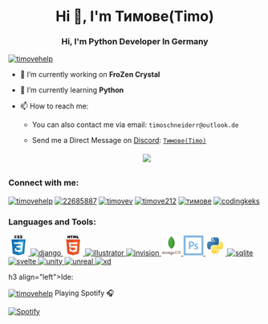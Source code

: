 <h1 align="center">Hi 👋, I'm Тимове(Timo)</h1>
<h3 align="center">Hi, I'm Python Developer In Germany</h3>

<p align="left"> <a href="https://twitter.com/timovehelp" target="blank"><img src="https://img.shields.io/twitter/follow/timovehelp?logo=twitter&style=for-the-badge" alt="timovehelp" /></a> </p>

- 🔭 I’m currently working on **FroZen Crystal**

- 🌱 I’m currently learning **Python**

- 📫 How to reach me:  
  
   - You can also contact me via email: `timoschneiderr@outlook.de`
   - Send me a Direct Message on [Discord](https://discord.com): [`Тимове(Timo)`](https://discord.com/users/1078242409495932969) 
  
     <center> 
       <a href='https://discord.gg/VAR8sutF'> 
         <img src="https://discord.c99.nl/widget/theme-1/1078242409495932969.png" style='padding: 5px'> 
       </a> 
     </center>
<h3 align="left">Connect with me:</h3>
<p align="left">
<a href="https://twitter.com/timovehelp" target="blank"><img align="center" src="https://raw.githubusercontent.com/rahuldkjain/github-profile-readme-generator/master/src/images/icons/Social/twitter.svg" alt="timovehelp" height="30" width="40" /></a>
<a href="https://stackoverflow.com/users/22685887" target="blank"><img align="center" src="https://raw.githubusercontent.com/rahuldkjain/github-profile-readme-generator/master/src/images/icons/Social/stack-overflow.svg" alt="22685887" height="30" width="40" /></a>
<a href="https://codesandbox.com/timovev" target="blank"><img align="center" src="https://raw.githubusercontent.com/rahuldkjain/github-profile-readme-generator/master/src/images/icons/Social/codesandbox.svg" alt="timovev" height="30" width="40" /></a>
<a href="https://instagram.com/timove212" target="blank"><img align="center" src="https://raw.githubusercontent.com/rahuldkjain/github-profile-readme-generator/master/src/images/icons/Social/instagram.svg" alt="timove212" height="30" width="40" /></a>
<a href="https://www.youtube.com/c/тимове" target="blank"><img align="center" src="https://raw.githubusercontent.com/rahuldkjain/github-profile-readme-generator/master/src/images/icons/Social/youtube.svg" alt="тимове" height="30" width="40" /></a>
<a href="https://discord.gg/codingkeks" target="blank"><img align="center" src="https://raw.githubusercontent.com/rahuldkjain/github-profile-readme-generator/master/src/images/icons/Social/discord.svg" alt="codingkeks" height="30" width="40" /></a>
</p>

<h3 align="left">Languages and Tools:</h3>
<p align="left"> <a href="https://www.w3schools.com/css/" target="_blank" rel="noreferrer"> <img src="https://raw.githubusercontent.com/devicons/devicon/master/icons/css3/css3-original-wordmark.svg" alt="css3" width="40" height="40"/> </a> <a href="https://www.djangoproject.com/" target="_blank" rel="noreferrer"> <img src="https://cdn.worldvectorlogo.com/logos/django.svg" alt="django" width="40" height="40"/> </a> <a href="https://www.w3.org/html/" target="_blank" rel="noreferrer"> <img src="https://raw.githubusercontent.com/devicons/devicon/master/icons/html5/html5-original-wordmark.svg" alt="html5" width="40" height="40"/> </a> <a href="https://www.adobe.com/in/products/illustrator.html" target="_blank" rel="noreferrer"> <img src="https://www.vectorlogo.zone/logos/adobe_illustrator/adobe_illustrator-icon.svg" alt="illustrator" width="40" height="40"/> </a> <a href="https://www.invisionapp.com/" target="_blank" rel="noreferrer"> <img src="https://www.vectorlogo.zone/logos/invisionapp/invisionapp-icon.svg" alt="invision" width="40" height="40"/> </a> <a href="https://www.mongodb.com/" target="_blank" rel="noreferrer"> <img src="https://raw.githubusercontent.com/devicons/devicon/master/icons/mongodb/mongodb-original-wordmark.svg" alt="mongodb" width="40" height="40"/> </a> <a href="https://www.photoshop.com/en" target="_blank" rel="noreferrer"> <img src="https://raw.githubusercontent.com/devicons/devicon/master/icons/photoshop/photoshop-line.svg" alt="photoshop" width="40" height="40"/> </a> <a href="https://www.python.org" target="_blank" rel="noreferrer"> <img src="https://raw.githubusercontent.com/devicons/devicon/master/icons/python/python-original.svg" alt="python" width="40" height="40"/> </a> <a href="https://www.sqlite.org/" target="_blank" rel="noreferrer"> <img src="https://www.vectorlogo.zone/logos/sqlite/sqlite-icon.svg" alt="sqlite" width="40" height="40"/> </a> <a href="https://svelte.dev" target="_blank" rel="noreferrer"> <img src="https://upload.wikimedia.org/wikipedia/commons/1/1b/Svelte_Logo.svg" alt="svelte" width="40" height="40"/> </a> <a href="https://unity.com/" target="_blank" rel="noreferrer"> <img src="https://www.vectorlogo.zone/logos/unity3d/unity3d-icon.svg" alt="unity" width="40" height="40"/> </a> <a href="https://unrealengine.com/" target="_blank" rel="noreferrer"> <img src="https://raw.githubusercontent.com/kenangundogan/fontisto/036b7eca71aab1bef8e6a0518f7329f13ed62f6b/icons/svg/brand/unreal-engine.svg" alt="unreal" width="40" height="40"/> </a> <a href="https://www.adobe.com/products/xd.html" target="_blank" rel="noreferrer"> <img src="https://cdn.worldvectorlogo.com/logos/adobe-xd.svg" alt="xd" width="40" height="40"/> </a> </p>

h3 align="left">Ide:</h3>
<p align="left">
<a href="https://twitter.com/timovehelp" target="blank"><img align="center" src="https://raw.githubusercontent.com/rahuldkjain/github-profile-readme-generator/master/src/images/icons/Social/twitter.svg" alt="timovehelp" height="30" width="40" /></a>
<a


### Playing Spotify 🎧

[![Spotify](https://novatorem-3imbzd4ji-timoves-projects.vercel.app/api/spotify)](https://open.spotify.com/user/315nzt4csmzhvrfggqxbpd7c76qy)

